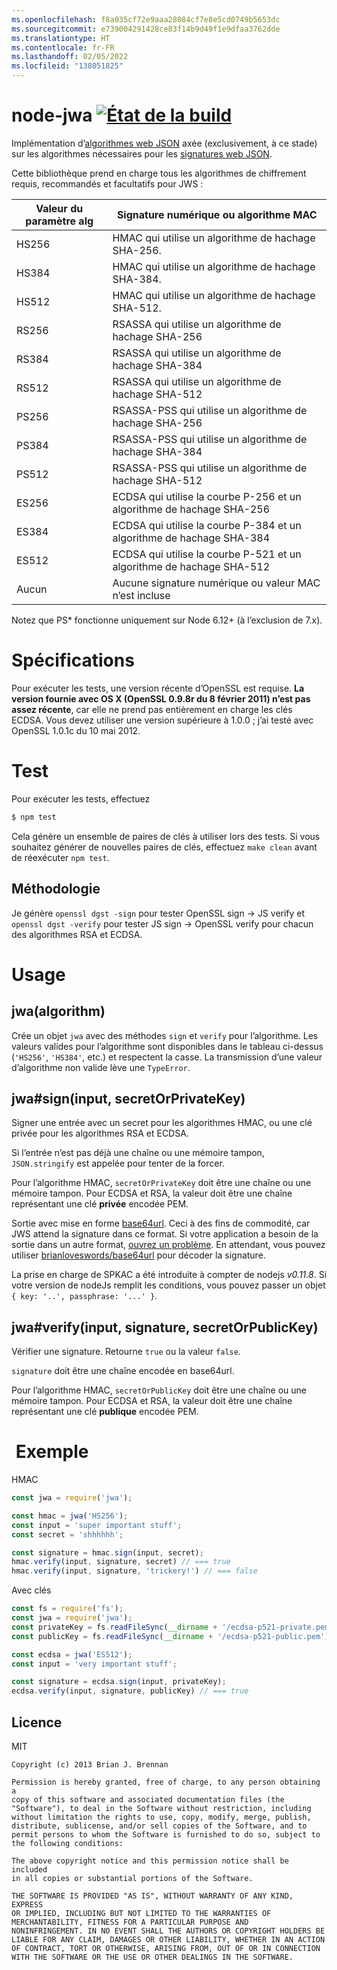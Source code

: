```yaml
---
ms.openlocfilehash: f8a035cf72e9aaa28084cf7e8e5cd0749b5653dc
ms.sourcegitcommit: e739004291428ce83f14b9d49f1e9dfaa3762dde
ms.translationtype: HT
ms.contentlocale: fr-FR
ms.lasthandoff: 02/05/2022
ms.locfileid: "138051825"
---
```

# <a name="node-jwa-build-statushttpstravis-ciorgbrianloveswordsnode-jwa"></a>node-jwa [![État de la build](https://travis-ci.org/brianloveswords/node-jwa.svg?branch=master)](https://travis-ci.org/brianloveswords/node-jwa)

Implémentation d’[algorithmes web JSON](http://tools.ietf.org/id/draft-ietf-jose-json-web-algorithms-08.html) axée (exclusivement, à ce stade) sur les algorithmes nécessaires pour les [signatures web JSON](http://self-issued.info/docs/draft-ietf-jose-json-web-signature.html).

Cette bibliothèque prend en charge tous les algorithmes de chiffrement requis, recommandés et facultatifs pour JWS :

Valeur du paramètre alg | Signature numérique ou algorithme MAC
----------------|----------------------------
HS256 | HMAC qui utilise un algorithme de hachage SHA-256.
HS384 | HMAC qui utilise un algorithme de hachage SHA-384.
HS512 | HMAC qui utilise un algorithme de hachage SHA-512.
RS256 | RSASSA qui utilise un algorithme de hachage SHA-256
RS384 | RSASSA qui utilise un algorithme de hachage SHA-384
RS512 | RSASSA qui utilise un algorithme de hachage SHA-512
PS256 | RSASSA-PSS qui utilise un algorithme de hachage SHA-256
PS384 | RSASSA-PSS qui utilise un algorithme de hachage SHA-384
PS512 | RSASSA-PSS qui utilise un algorithme de hachage SHA-512
ES256 | ECDSA qui utilise la courbe P-256 et un algorithme de hachage SHA-256
ES384 | ECDSA qui utilise la courbe P-384 et un algorithme de hachage SHA-384
ES512 | ECDSA qui utilise la courbe P-521 et un algorithme de hachage SHA-512
Aucun | Aucune signature numérique ou valeur MAC n’est incluse

Notez que PS* fonctionne uniquement sur Node 6.12+ (à l’exclusion de 7.x).

# <a name="requirements"></a>Spécifications

Pour exécuter les tests, une version récente d’OpenSSL est requise. **La version fournie avec OS X (OpenSSL 0.9.8r du 8 février
2011) n’est pas assez récente**, car elle ne prend pas entièrement en charge les clés ECDSA. Vous devez utiliser une version supérieure à 1.0.0 ; j’ai testé avec OpenSSL 1.0.1c du 10 mai 2012.

# <a name="testing"></a>Test

Pour exécuter les tests, effectuez

```bash
$ npm test
```

Cela génère un ensemble de paires de clés à utiliser lors des tests. Si vous souhaitez générer de nouvelles paires de clés, effectuez `make clean` avant de réexécuter `npm test`.

## <a name="methodology"></a>Méthodologie

Je génère `openssl dgst -sign` pour tester OpenSSL sign → JS verify et `openssl dgst -verify` pour tester JS sign → OpenSSL verify pour chacun des algorithmes RSA et ECDSA.

# <a name="usage"></a>Usage

## <a name="jwaalgorithm"></a>jwa(algorithm)

Crée un objet `jwa` avec des méthodes `sign` et `verify` pour l’algorithme. Les valeurs valides pour l’algorithme sont disponibles dans le tableau ci-dessus (`'HS256'`, `'HS384'`, etc.) et respectent la casse. La transmission d’une valeur d’algorithme non valide lève une `TypeError`.


## <a name="jwasigninput-secretorprivatekey"></a>jwa#sign(input, secretOrPrivateKey)

Signer une entrée avec un secret pour les algorithmes HMAC, ou une clé privée pour les algorithmes RSA et ECDSA.

Si l’entrée n’est pas déjà une chaîne ou une mémoire tampon, `JSON.stringify` est appelée pour tenter de la forcer.

Pour l’algorithme HMAC, `secretOrPrivateKey` doit être une chaîne ou une mémoire tampon. Pour ECDSA et RSA, la valeur doit être une chaîne représentant une clé **privée** encodée PEM.

Sortie avec mise en forme [base64url](http://en.wikipedia.org/wiki/Base64#URL_applications). Ceci à des fins de commodité, car JWS attend la signature dans ce format. Si votre application a besoin de la sortie dans un autre format, [ouvrez un problème](https://github.com/brianloveswords/node-jwa/issues). En attendant, vous pouvez utiliser [brianloveswords/base64url](https://github.com/brianloveswords/base64url) pour décoder la signature.

La prise en charge de SPKAC a été introduite à compter de nodejs *v0.11.8*. Si votre version de nodeJs remplit les conditions, vous pouvez passer un objet `{ key: '..', passphrase: '...' }`.


## <a name="jwaverifyinput-signature-secretorpublickey"></a>jwa#verify(input, signature, secretOrPublicKey)

Vérifier une signature. Retourne `true` ou la valeur `false`.

`signature` doit être une chaîne encodée en base64url.

Pour l’algorithme HMAC, `secretOrPublicKey` doit être une chaîne ou une mémoire tampon. Pour ECDSA et RSA, la valeur doit être une chaîne représentant une clé **publique** encodée PEM.


# <a name="example"></a> Exemple

HMAC
```js
const jwa = require('jwa');

const hmac = jwa('HS256');
const input = 'super important stuff';
const secret = 'shhhhhh';

const signature = hmac.sign(input, secret);
hmac.verify(input, signature, secret) // === true
hmac.verify(input, signature, 'trickery!') // === false
```

Avec clés
```js
const fs = require('fs');
const jwa = require('jwa');
const privateKey = fs.readFileSync(__dirname + '/ecdsa-p521-private.pem');
const publicKey = fs.readFileSync(__dirname + '/ecdsa-p521-public.pem');

const ecdsa = jwa('ES512');
const input = 'very important stuff';

const signature = ecdsa.sign(input, privateKey);
ecdsa.verify(input, signature, publicKey) // === true
```
## <a name="license"></a>Licence

MIT

```
Copyright (c) 2013 Brian J. Brennan

Permission is hereby granted, free of charge, to any person obtaining a
copy of this software and associated documentation files (the
"Software"), to deal in the Software without restriction, including
without limitation the rights to use, copy, modify, merge, publish,
distribute, sublicense, and/or sell copies of the Software, and to
permit persons to whom the Software is furnished to do so, subject to
the following conditions:

The above copyright notice and this permission notice shall be included
in all copies or substantial portions of the Software.

THE SOFTWARE IS PROVIDED "AS IS", WITHOUT WARRANTY OF ANY KIND, EXPRESS
OR IMPLIED, INCLUDING BUT NOT LIMITED TO THE WARRANTIES OF
MERCHANTABILITY, FITNESS FOR A PARTICULAR PURPOSE AND
NONINFRINGEMENT. IN NO EVENT SHALL THE AUTHORS OR COPYRIGHT HOLDERS BE
LIABLE FOR ANY CLAIM, DAMAGES OR OTHER LIABILITY, WHETHER IN AN ACTION
OF CONTRACT, TORT OR OTHERWISE, ARISING FROM, OUT OF OR IN CONNECTION
WITH THE SOFTWARE OR THE USE OR OTHER DEALINGS IN THE SOFTWARE.
```
